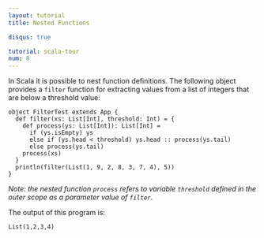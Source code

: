 ```yaml
---
layout: tutorial
title: Nested Functions

disqus: true

tutorial: scala-tour
num: 8
---
```


In Scala it is possible to nest function definitions. The following object provides a `filter` function for extracting values from a list of integers that are below a threshold value:

    object FilterTest extends App {
      def filter(xs: List[Int], threshold: Int) = {
        def process(ys: List[Int]): List[Int] =
          if (ys.isEmpty) ys
          else if (ys.head < threshold) ys.head :: process(ys.tail)
          else process(ys.tail)
        process(xs)
      }
      println(filter(List(1, 9, 2, 8, 3, 7, 4), 5))
    }

_Note: the nested function `process` refers to variable `threshold` defined in the outer scope as a parameter value of `filter`._

The output of this program is:

    List(1,2,3,4)

